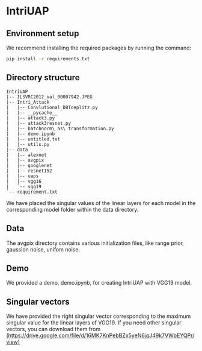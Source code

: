 # IntriUAP
## Environment setup
We recommend installing the required packages by running the command:
```sh
pip install -r requirements.txt
```

## Directory structure
```
IntriUAP
|-- ILSVRC2012_val_00007942.JPEG
|-- Intri_Attack
|   |-- Convlutional_DBToeplitz.py
|   |-- __pycache__
|   |-- attack3.py
|   |-- attack3resnet.py
|   |-- batchnorm\ as\ transformation.py
|   |-- demo.ipynb
|   |-- untitled.txt
|   |-- utils.py
|-- data
|   |-- alexnet
|   |-- avgpix
|   |-- googlenet
|   |-- resnet152
|   |-- uaps
|   |-- vgg16
|   `-- vgg19
`-- requirement.txt
```

We have placed the singular values of the linear layers for each model in the corresponding model folder within the data directory.

## Data 
The avgpix directory contains various initialization files, like range prior, gaussion noise, unifom noise.

## Demo
We provided a demo, demo.ipynb, for creating IntriUAP with VGG19 model.

## Singular vectors
We have provided the right singular vector corresponding to the maximum singular value for the linear layers of VGG19. If you need other singular vectors, you can download them from [(https://drive.google.com/file/d/16MK7KnPebBZx5yeN6jqJ49k7VWbEYQPr/view) ](https://drive.google.com/drive/folders/1TaCmJQFJsKHmN9GeLrGclmpv8Uj7GpIe?usp=drive_link)
